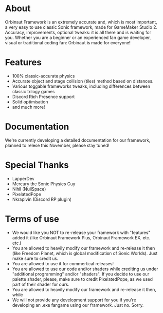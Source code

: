 # About
Orbinaut Framework is an extremely accurate and, which is most important, a very easy to use classic Sonic framework, made for GameMaker Studio 2. Accuracy, improvements, optional tweaks: it is all there and is waiting for you. Whether you are a beginner or an experienced fan game developer, visual or traditional coding fan: Orbinaut is made for everyone!

# Features
- 100% classic-accurate physics
- Accurate object and stage collision (tiles) method based on distances.
- Various toggable frameworks tweaks, including differences between classic trilogy games
- Discord Rich Presence support
- Solid optimisation
- and much more!

# Documentation
We're currently developing a detailed documentation for our framework, planned to relese this November, please stay tuned!

# Special Thanks
- LapperDev
- Mercury the Sonic Physics Guy
- Nihil (NullSpace)
- PixelatedPope
- Nkrapivin (Discord RP plugin)

# Terms of use
- We would like you NOT to re-release your framework with "features" added it (like Orbinaut Framework Plus, Orbinaut Framework EX, etc. etc.)
- You are allowed to heavily modify our framework and re-release it then (like Freedom Planet, which is global modification of Sonic Worlds). Just make sure to credit us.
- You are allowed to use it for commertical releases!
- You are allowed to use our code and/or shaders while crediting us under "additional programming" and/or "shaders". If you decide to use our palette shader, please, make sure to credit PixelatedPope, as we used part of their shader for ours.
- You are allowed to heavily modify our framework and re-release it then, while
- We will not provide any development support for you if you're developing an .exe fangame using our framework. Just no. Sorry.
